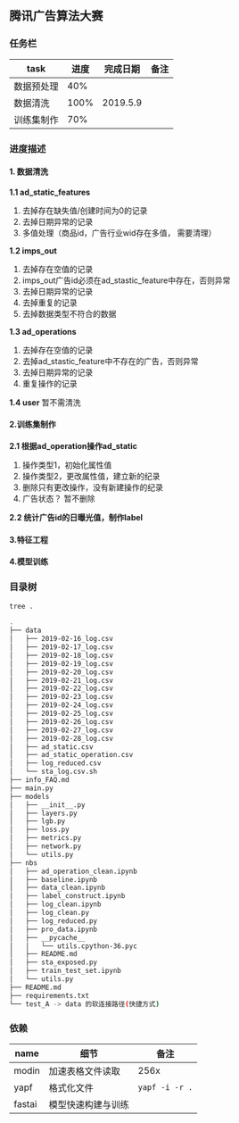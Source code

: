 ## 腾讯广告算法大赛

### 任务栏

|task|进度|完成日期|备注|
|---|---|---|---|
|数据预处理|40%|||
|数据清洗|100%|2019.5.9||
|训练集制作|70%|||


### 进度描述
#### 1. 数据清洗
**1.1 ad_static_features**
1. 去掉存在缺失值/创建时间为0的记录
2. 去掉日期异常的记录
3. 多值处理（商品id，广告行业wid存在多值， 需要清理）

**1.2 imps_out**
1. 去掉存在空值的记录
2. imps_out广告id必须在ad_stastic_feature中存在，否则异常
3. 去掉日期异常的记录
4. 去掉重复的记录
5. 去掉数据类型不符合的数据

**1.3 ad_operations**
1. 去掉存在空值的记录
2. 去掉ad_stastic_feature中不存在的广告，否则异常
3. 去掉日期异常的记录
4. 重复操作的记录

**1.4 user**
暂不需清洗

#### 2.训练集制作
**2.1 根据ad_operation操作ad_static**
1. 操作类型1，初始化属性值
2. 操作类型2，更改属性值，建立新的纪录
3. 删除只有更改操作，没有新建操作的纪录
4. 广告状态？ 暂不删除

**2.2 统计广告id的日曝光值，制作label**


#### 3.特征工程

#### 4.模型训练



### 目录树

```bash
tree .

.
├── data
│   ├── 2019-02-16_log.csv
│   ├── 2019-02-17_log.csv
│   ├── 2019-02-18_log.csv
│   ├── 2019-02-19_log.csv
│   ├── 2019-02-20_log.csv
│   ├── 2019-02-21_log.csv
│   ├── 2019-02-22_log.csv
│   ├── 2019-02-23_log.csv
│   ├── 2019-02-24_log.csv
│   ├── 2019-02-25_log.csv
│   ├── 2019-02-26_log.csv
│   ├── 2019-02-27_log.csv
│   ├── 2019-02-28_log.csv
│   ├── ad_static.csv
│   ├── ad_static_operation.csv
│   ├── log_reduced.csv
│   └── sta_log.csv.sh
├── info_FAQ.md
├── main.py
├── models
│   ├── __init__.py
│   ├── layers.py
│   ├── lgb.py
│   ├── loss.py
│   ├── metrics.py
│   ├── network.py
│   └── utils.py
├── nbs
│   ├── ad_operation_clean.ipynb
│   ├── baseline.ipynb
│   ├── data_clean.ipynb
│   ├── label_construct.ipynb
│   ├── log_clean.ipynb
│   ├── log_clean.py
│   ├── log_reduced.py
│   ├── pro_data.ipynb
│   ├── __pycache__
│   │   └── utils.cpython-36.pyc
│   ├── README.md
│   ├── sta_exposed.py
│   ├── train_test_set.ipynb
│   └── utils.py
├── README.md
├── requirements.txt
└── test_A -> data 的软连接路径(快捷方式)

```

### 依赖

|name|细节|备注|
|---|---|---|
|modin|加速表格文件读取|256x|
|yapf|格式化文件|`yapf -i -r .`|
|fastai|模型快速构建与训练||
